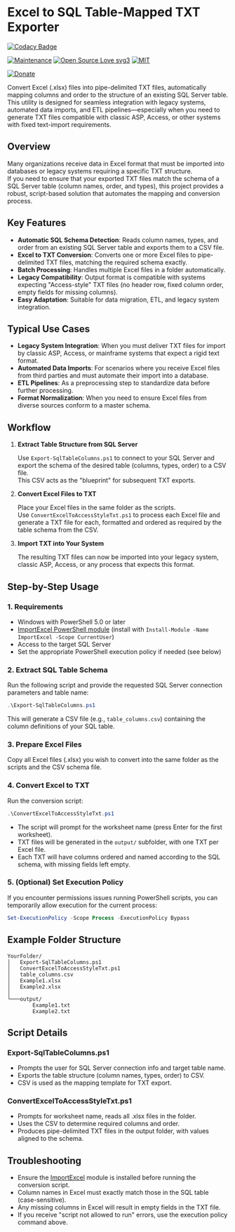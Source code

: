 # Excel to SQL Table-Mapped TXT Exporter

[![Codacy Badge](https://app.codacy.com/project/badge/Grade/92f0f1cd0a6749738580072486da0f32)](https://app.codacy.com/gh/R0mb0/Excel_to_SQL_Table-Mapped_TXT_Exporter/dashboard?utm_source=gh&utm_medium=referral&utm_content=&utm_campaign=Badge_grade)

[![Maintenance](https://img.shields.io/badge/Maintained%3F-yes-green.svg)](https://github.com/R0mb0/Excel_to_SQL_Table-Mapped_TXT_Exporter)
[![Open Source Love svg3](https://badges.frapsoft.com/os/v3/open-source.svg?v=103)](https://github.com/R0mb0/Excel_to_SQL_Table-Mapped_TXT_Exporter)
[![MIT](https://img.shields.io/badge/License-MIT-blue.svg)](https://opensource.org/license/mit)

[![Donate](https://img.shields.io/badge/PayPal-Donate%20to%20Author-blue.svg)](http://paypal.me/R0mb0)

Convert Excel (.xlsx) files into pipe-delimited TXT files, automatically mapping columns and order to the structure of an existing SQL Server table.  
This utility is designed for seamless integration with legacy systems, automated data imports, and ETL pipelines—especially when you need to generate TXT files compatible with classic ASP, Access, or other systems with fixed text-import requirements.

## Overview

Many organizations receive data in Excel format that must be imported into databases or legacy systems requiring a specific TXT structure.  
If you need to ensure that your exported TXT files match the schema of a SQL Server table (column names, order, and types), this project provides a robust, script-based solution that automates the mapping and conversion process.

## Key Features

- **Automatic SQL Schema Detection**: Reads column names, types, and order from an existing SQL Server table and exports them to a CSV file.
- **Excel to TXT Conversion**: Converts one or more Excel files to pipe-delimited TXT files, matching the required schema exactly.
- **Batch Processing**: Handles multiple Excel files in a folder automatically.
- **Legacy Compatibility**: Output format is compatible with systems expecting "Access-style" TXT files (no header row, fixed column order, empty fields for missing columns).
- **Easy Adaptation**: Suitable for data migration, ETL, and legacy system integration.

## Typical Use Cases

- **Legacy System Integration**: When you must deliver TXT files for import by classic ASP, Access, or mainframe systems that expect a rigid text format.
- **Automated Data Imports**: For scenarios where you receive Excel files from third parties and must automate their import into a database.
- **ETL Pipelines**: As a preprocessing step to standardize data before further processing.
- **Format Normalization**: When you need to ensure Excel files from diverse sources conform to a master schema.

## Workflow

1. **Extract Table Structure from SQL Server**

    Use `Export-SqlTableColumns.ps1` to connect to your SQL Server and export the schema of the desired table (columns, types, order) to a CSV file.  
    This CSV acts as the "blueprint" for subsequent TXT exports.

2. **Convert Excel Files to TXT**

    Place your Excel files in the same folder as the scripts.  
    Use `ConvertExcelToAccessStyleTxt.ps1` to process each Excel file and generate a TXT file for each, formatted and ordered as required by the table schema from the CSV.

3. **Import TXT into Your System**

    The resulting TXT files can now be imported into your legacy system, classic ASP, Access, or any process that expects this format.

## Step-by-Step Usage

### 1. Requirements

- Windows with PowerShell 5.0 or later
- [ImportExcel PowerShell module](https://github.com/dfinke/ImportExcel) (install with `Install-Module -Name ImportExcel -Scope CurrentUser`)
- Access to the target SQL Server
- Set the appropriate PowerShell execution policy if needed (see below)

### 2. Extract SQL Table Schema

Run the following script and provide the requested SQL Server connection parameters and table name:

```powershell
.\Export-SqlTableColumns.ps1
```

This will generate a CSV file (e.g., `table_columns.csv`) containing the column definitions of your SQL table.

### 3. Prepare Excel Files

Copy all Excel files (.xlsx) you wish to convert into the same folder as the scripts and the CSV schema file.

### 4. Convert Excel to TXT

Run the conversion script:

```powershell
.\ConvertExcelToAccessStyleTxt.ps1
```

- The script will prompt for the worksheet name (press Enter for the first worksheet).
- TXT files will be generated in the `output/` subfolder, with one TXT per Excel file.
- Each TXT will have columns ordered and named according to the SQL schema, with missing fields left empty.

### 5. (Optional) Set Execution Policy

If you encounter permissions issues running PowerShell scripts, you can temporarily allow execution for the current process:

```powershell
Set-ExecutionPolicy -Scope Process -ExecutionPolicy Bypass
```

## Example Folder Structure

```
YourFolder/
│   Export-SqlTableColumns.ps1
│   ConvertExcelToAccessStyleTxt.ps1
│   table_columns.csv
│   Example1.xlsx
│   Example2.xlsx
│
└───output/
        Example1.txt
        Example2.txt
```

## Script Details

### Export-SqlTableColumns.ps1

- Prompts the user for SQL Server connection info and target table name.
- Exports the table structure (column names, types, order) to CSV.
- CSV is used as the mapping template for TXT export.

### ConvertExcelToAccessStyleTxt.ps1

- Prompts for worksheet name, reads all .xlsx files in the folder.
- Uses the CSV to determine required columns and order.
- Produces pipe-delimited TXT files in the output folder, with values aligned to the schema.

## Troubleshooting

- Ensure the [ImportExcel](https://github.com/dfinke/ImportExcel) module is installed before running the conversion script.
- Column names in Excel must exactly match those in the SQL table (case-sensitive).
- Any missing columns in Excel will result in empty fields in the TXT file.
- If you receive "script not allowed to run" errors, use the execution policy command above.
